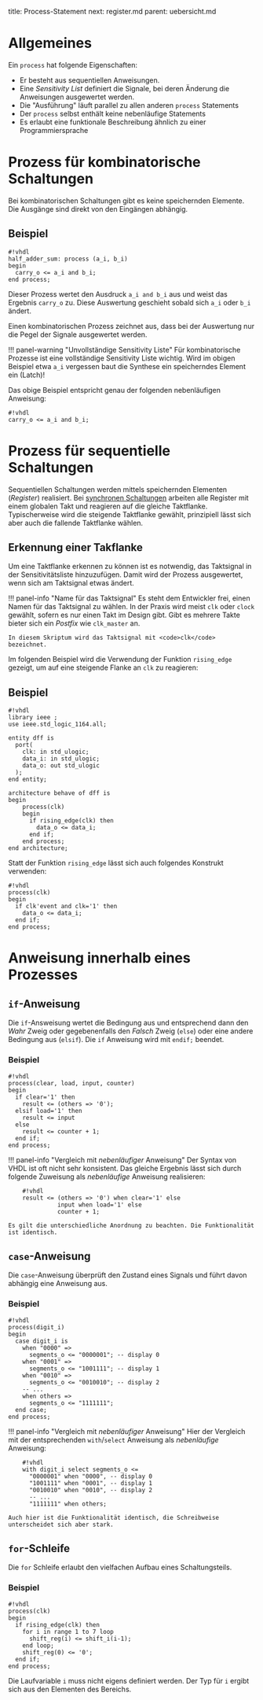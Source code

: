 title: Process-Statement
next: register.md
parent: uebersicht.md

# Allgemeines
Ein <code>process</code> hat folgende Eigenschaften:

* Er besteht aus sequentiellen Anweisungen.
* Eine *Sensitivity List* definiert die Signale, bei deren Änderung die Anweisungen ausgewertet werden.
* Die "Ausführung" läuft parallel zu allen anderen <code>process</code> Statements
* Der <code>process</code> selbst enthält keine nebenläufige Statements
* Es erlaubt eine funktionale Beschreibung ähnlich zu einer Programmiersprache

# Prozess für kombinatorische Schaltungen
Bei kombinatorischen Schaltungen gibt es keine speichernden Elemente. Die Ausgänge sind direkt von den Eingängen abhängig.

## Beispiel

    #!vhdl
    half_adder_sum: process (a_i, b_i)
    begin
      carry_o <= a_i and b_i;
    end process;

Dieser Prozess wertet den Ausdruck <code>a_i and b_i</code> aus und weist das Ergebnis <code>carry_o</code> zu. Diese Auswertung geschieht
sobald sich <code>a_i</code> oder <code>b_i</code> ändert.

Einen kombinatorischen Prozess zeichnet aus, dass bei der Auswertung nur die Pegel der Signale ausgewertet werden.

!!! panel-warning "Unvollständige Sensitivity Liste"
    Für kombinatorische Prozesse ist eine vollständige Sensitivity Liste wichtig. Wird im obigen Beispiel etwa <code>a_i</code>
    vergessen baut die Synthese ein speicherndes Element ein (Latch)!

Das obige Beispiel entspricht genau der folgenden nebenläufigen Anweisung:

    #!vhdl
    carry_o <= a_i and b_i;

# Prozess für sequentielle Schaltungen
Sequentiellen Schaltungen werden mittels speichernden Elementen (*Register*) realisiert. Bei
[synchronen Schaltungen](../grundlagen_der_digitaltechnik/synchrones_design.html) arbeiten alle Register mit
einem globalen Takt und reagieren auf die gleiche Taktflanke. Typischerweise wird die steigende Taktflanke gewählt,
prinzipiell lässt sich aber auch die fallende Taktflanke wählen.

## Erkennung einer Takflanke
Um eine Taktflanke erkennen zu können ist es notwendig, das Taktsignal in der Sensitivitätsliste hinzuzufügen. Damit wird
der Prozess ausgewertet, wenn sich am Taktsignal etwas ändert.

!!! panel-info "Name für das Taktsignal"
    Es steht dem Entwickler frei, einen Namen für das Taktsignal zu wählen. In der Praxis wird meist <code>clk</code> oder <code>clock</code>
    gewählt, sofern es nur einen Takt im Design gibt. Gibt es mehrere Takte bieter sich ein *Postfix* wie <code>clk_master</code>
    an.

    In diesem Skriptum wird das Taktsignal mit <code>clk</code> bezeichnet.

Im folgenden Beispiel wird die Verwendung der Funktion <code>rising_edge</code> gezeigt, um auf eine steigende Flanke an <code>clk</code> zu
reagieren:

## Beispiel
    #!vhdl
    library ieee ;
    use ieee.std_logic_1164.all;

    entity dff is
      port(
        clk: in std_ulogic;
        data_i: in std_ulogic;
        data_o: out std_ulogic
      );
    end entity;

    architecture behave of dff is
    begin
        process(clk)
        begin
          if rising_edge(clk) then
            data_o <= data_i;
          end if;
        end process;
    end architecture;

Statt der Funktion <code>rising_edge</code> lässt sich auch folgendes Konstrukt verwenden:

    #!vhdl
    process(clk)
    begin
      if clk'event and clk='1' then
        data_o <= data_i;
      end if;
    end process;

# Anweisung innerhalb eines Prozesses
## <code>if</code>-Anweisung
Die <code>if</code>-Answeisung wertet die Bedingung aus und entsprechend dann den *Wahr* Zweig oder gegebenenfalls den *Falsch*
Zweig (<code>else</code>) oder eine andere Bedingung aus (<code>elsif</code>). Die <code>if</code> Anweisung wird mit <code>endif;</code> beendet.

### Beispiel

    #!vhdl
    process(clear, load, input, counter)
    begin
      if clear='1' then
        result <= (others => '0');
      elsif load='1' then
        result <= input
      else
        result <= counter + 1;
      end if;
    end process;

!!! panel-info "Vergleich mit *nebenläufiger* Anweisung"
    Der Syntax von VHDL ist oft nicht sehr konsistent. Das gleiche Ergebnis lässt sich durch folgende Zuweisung als
    *nebenläufige* Anweisung realisieren:

        #!vhdl
        result <= (others => '0') when clear='1' else
                  input when load='1' else
                  counter + 1;

    Es gilt die unterschiedliche Anordnung zu beachten. Die Funktionalität ist identisch.

## <code>case</code>-Anweisung
Die <code>case</code>-Anweisung überprüft den Zustand eines Signals und führt davon abhängig eine Anweisung aus.

### Beispiel
    #!vhdl
    process(digit_i)
    begin
      case digit_i is
        when "0000" =>
          segments_o <= "0000001"; -- display 0
        when "0001" =>
          segments_o <= "1001111"; -- display 1
        when "0010" =>
          segments_o <= "0010010"; -- display 2
        -- ...
        when others =>
          segments_o <= "1111111";
      end case;
    end process;

!!! panel-info "Vergleich mit *nebenläufiger* Anweisung"
    Hier der Vergleich mit der entsprechenden <code>with</code>/<code>select</code> Anweisung als *nebenläufige* Anweisung:

        #!vhdl
        with digit_i select segments_o <=
          "0000001" when "0000", -- display 0
          "1001111" when "0001", -- display 1
          "0010010" when "0010", -- display 2
          -- ...
          "1111111" when others;

    Auch hier ist die Funktionalität identisch, die Schreibweise unterscheidet sich aber stark.

## <code>for</code>-Schleife
Die <code>for</code> Schleife erlaubt den vielfachen Aufbau eines Schaltungsteils.

### Beispiel
    #!vhdl
    process(clk)
    begin
      if rising_edge(clk) then
        for i in range 1 to 7 loop
          shift_reg(i) <= shift_i(i-1);
        end loop;
        shift_reg(0) <= '0';
      end if;
    end process;

Die Laufvariable <code>i</code> muss nicht eigens definiert werden. Der Typ für <code>i</code> ergibt sich aus den Elementen des Bereichs.
